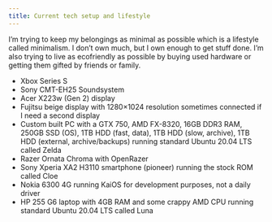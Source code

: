 ```yaml
---
title: Current tech setup and lifestyle
---
```


I&#8217;m trying to keep my belongings as minimal as possible which is a lifestyle called minimalism. I don&#8217;t own much, but I own enough to get stuff done. I&#8217;m also trying to live as ecofriendly as possible by buying used hardware or getting them gifted by friends or family.

  * Xbox Series S
  * Sony CMT-EH25 Soundsystem
  * Acer X223w (Gen 2) display
  * Fujitsu beige display with 1280&#215;1024 resolution sometimes connected if I need a second display
  * Custom built PC with a GTX 750, AMD FX-8320, 16GB DDR3 RAM, 250GB SSD (OS), 1TB HDD (fast, data), 1TB HDD (slow, archive), 1TB HDD (external, archive/backups) running standard Ubuntu 20.04 LTS called Zelda
  * Razer Ornata Chroma with OpenRazer
  * Sony Xperia XA2 H3110 smartphone (pioneer) running the stock ROM called Cloe
  * Nokia 6300 4G running KaiOS for development purposes, not a daily driver
  * HP 255 G6 laptop with 4GB RAM and some crappy AMD CPU running standard Ubuntu 20.04 LTS called Luna